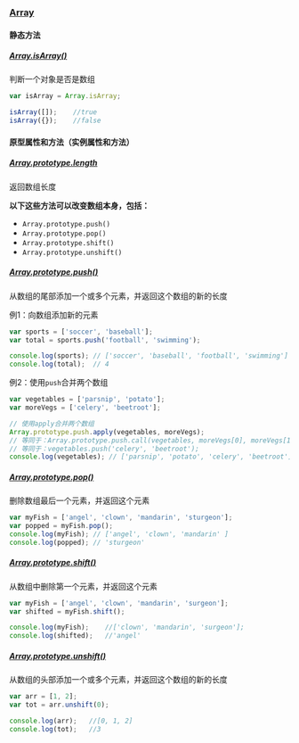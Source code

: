 ### [Array](https://developer.mozilla.org/en-US/docs/Web/JavaScript/Reference/Global_Objects/Array)


#### 静态方法

##### [Array.isArray()](https://developer.mozilla.org/en-US/docs/Web/JavaScript/Reference/Global_Objects/Array/isArray)

判断一个对象是否是数组

```javascript
var isArray = Array.isArray;

isArray([]);    //true
isArray({});    //false
```

#### 原型属性和方法（实例属性和方法）

##### [Array.prototype.length](https://developer.mozilla.org/en-US/docs/Web/JavaScript/Reference/Global_Objects/Array/length)

返回数组长度

**以下这些方法可以改变数组本身，包括：**
* `Array.prototype.push()`
* `Array.prototype.pop()`
* `Array.prototype.shift()`
* `Array.prototype.unshift()`

##### [Array.prototype.push()](https://developer.mozilla.org/en-US/docs/Web/JavaScript/Reference/Global_Objects/Array/push)

从数组的尾部添加一个或多个元素，并返回这个数组的新的长度

例1：向数组添加新的元素

```javascript
var sports = ['soccer', 'baseball'];
var total = sports.push('football', 'swimming');

console.log(sports); // ['soccer', 'baseball', 'football', 'swimming']
console.log(total);  // 4
```

例2：使用`push`合并两个数组

```javascript
var vegetables = ['parsnip', 'potato'];
var moreVegs = ['celery', 'beetroot'];

// 使用apply合并两个数组
Array.prototype.push.apply(vegetables, moreVegs);
// 等同于：Array.prototype.push.call(vegetables, moreVegs[0], moreVegs[1]);
// 等同于：vegetables.push('celery', 'beetroot');
console.log(vegetables); // ['parsnip', 'potato', 'celery', 'beetroot']
```

##### [Array.prototype.pop()](https://developer.mozilla.org/en-US/docs/Web/JavaScript/Reference/Global_Objects/Array/pop)

删除数组最后一个元素，并返回这个元素

```javascript
var myFish = ['angel', 'clown', 'mandarin', 'sturgeon'];
var popped = myFish.pop();
console.log(myFish); // ['angel', 'clown', 'mandarin' ]
console.log(popped); // 'sturgeon'
```

##### [Array.prototype.shift()](https://developer.mozilla.org/en-US/docs/Web/JavaScript/Reference/Global_Objects/Array/shift)

从数组中删除第一个元素，并返回这个元素

```javascript
var myFish = ['angel', 'clown', 'mandarin', 'surgeon'];
var shifted = myFish.shift(); 

console.log(myFish);    //['clown', 'mandarin', 'surgeon'];
console.log(shifted);   //'angel'
```

##### [Array.prototype.unshift()](https://developer.mozilla.org/en-US/docs/Web/JavaScript/Reference/Global_Objects/Array/unshift)

从数组的头部添加一个或多个元素，并返回这个数组的新的长度

```javascript
var arr = [1, 2];
var tot = arr.unshift(0);

console.log(arr);   //[0, 1, 2]
console.log(tot);   //3
```
